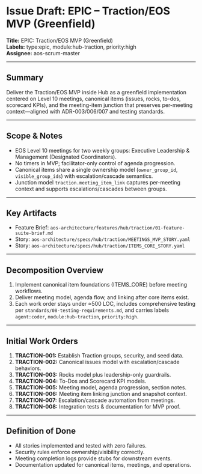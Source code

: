 # Issue Draft: EPIC – Traction/EOS MVP (Greenfield)

**Title:** EPIC: Traction/EOS MVP (Greenfield)  
**Labels:** type:epic, module:hub-traction, priority:high  
**Assignee:** aos-scrum-master

---

## Summary

Deliver the Traction/EOS MVP inside Hub as a greenfield implementation centered on Level 10 meetings, canonical items (issues, rocks, to-dos, scorecard KPIs), and the meeting-item junction that preserves per-meeting context—aligned with ADR-003/006/007 and testing standards.

---

## Scope & Notes

- EOS Level 10 meetings for two weekly groups: Executive Leadership & Management (Designated Coordinators).  
- No timers in MVP; facilitator-only control of agenda progression.  
- Canonical items share a single ownership model (`owner_group_id`, `visible_group_ids`) with escalation/cascade semantics.  
- Junction model `traction.meeting_item_link` captures per-meeting context and supports escalations/cascades between groups.

---

## Key Artifacts

- Feature Brief: `aos-architecture/features/hub/traction/01-feature-suite-brief.md`  
- Story: `aos-architecture/specs/hub/traction/MEETINGS_MVP_STORY.yaml`  
- Story: `aos-architecture/specs/hub/traction/ITEMS_CORE_STORY.yaml`

---

## Decomposition Overview

1. Implement canonical item foundations (ITEMS_CORE) before meeting workflows.  
2. Deliver meeting model, agenda flow, and linking after core items exist.  
3. Each work order stays under ≈500 LOC, includes comprehensive testing per `standards/08-testing-requirements.md`, and carries labels `agent:coder`, `module:hub-traction`, `priority:high`.

---

## Initial Work Orders

1. **TRACTION-001:** Establish Traction groups, security, and seed data.  
2. **TRACTION-002:** Canonical issues model with escalation/cascade behaviors.  
3. **TRACTION-003:** Rocks model plus leadership-only guardrails.  
4. **TRACTION-004:** To-Dos and Scorecard KPI models.  
5. **TRACTION-005:** Meeting model, agenda progression, section notes.  
6. **TRACTION-006:** Meeting item linking junction and snapshot context.  
7. **TRACTION-007:** Escalation/cascade automation from meetings.  
8. **TRACTION-008:** Integration tests & documentation for MVP proof.

---

## Definition of Done

- All stories implemented and tested with zero failures.  
- Security rules enforce ownership/visibility correctly.  
- Meeting completion logs provide stubs for downstream events.  
- Documentation updated for canonical items, meetings, and operations.


